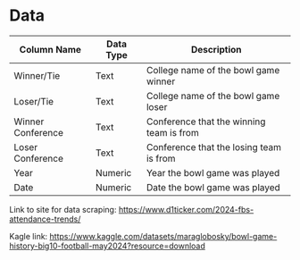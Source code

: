 # Data


| Column Name | Data Type | Description | 
| ------ | ------ | ----- |
| Winner/Tie | Text | College name of the bowl game winner |
| Loser/Tie | Text | College name of the bowl game loser |
| Winner Conference | Text | Conference that the winning team is from |
| Loser Conference | Text | Conference that the losing team is from |
| Year | Numeric | Year the bowl game was played |
| Date | Numeric | Date the bowl game was played |

Link to site for data scraping: <https://www.d1ticker.com/2024-fbs-attendance-trends/>

Kagle link: <https://www.kaggle.com/datasets/maraglobosky/bowl-game-history-big10-football-may2024?resource=download>

